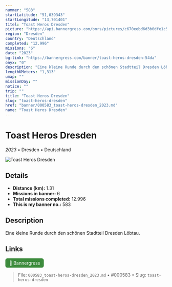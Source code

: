 ```yaml
---
nummer: "583"
startLatitude: "51,039343"
startLongitude: "13,701401"
titel: "Toast Heros Dresden"
picture: "https://api.bannergress.com/bnrs/pictures/c670eebd6d3b0dfe1c5deeddc0ae1302"
region: "Dresden"
country: "Deutschland"
completed: "12.996"
missions: "6"
date: "2023"
bg-link: "https://bannergress.com/banner/toast-heros-dresden-54da"
onyx: "0"
description: "Eine kleine Runde durch den schönen Stadtteil Dresden Löbtau."
lengthKMeters: "1,313"
umap: ""
missionDay: ""
notice: ""
trip: ""
title: "Toast Heros Dresden"
slug: "toast-heros-dresden"
href: "banner/000583_toast-heros-dresden_2023.md"
name: "Toast Heros Dresden"
---
```

# Toast Heros Dresden

*2023* • Dresden • Deutschland

![Toast Heros Dresden](https://api.bannergress.com/bnrs/pictures/c670eebd6d3b0dfe1c5deeddc0ae1302)



## Details
- **Distance (km):** 1.31
- **Missions in banner:** 6
- **Total missions completed:** 12.996
- **This is my banner no.:** 583



## Description
Eine kleine Runde durch den schönen Stadtteil Dresden Löbtau.



## Links
<a href="https://bannergress.com/banner/toast-heros-dresden-54da" target="_blank" style="display:inline-block;margin-right:8px;padding:6px 12px;background:#3c8b3c;color:#fff;text-decoration:none;border-radius:6px;">🔗 Bannergress</a>



> File: `000583_toast-heros-dresden_2023.md`
> • #000583
> • Slug: `toast-heros-dresden`
